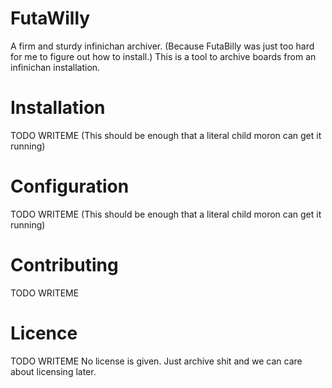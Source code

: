 # FutaWilly
A firm and sturdy infinichan archiver.
(Because FutaBilly was just too hard for me to figure out how to install.)
This is a tool to archive boards from an infinichan installation.

# Installation
TODO WRITEME
(This should be enough that a literal child moron can get it running)

# Configuration
TODO WRITEME
(This should be enough that a literal child moron can get it running)

# Contributing
TODO WRITEME

# Licence
TODO WRITEME
No license is given.
Just archive shit and we can care about licensing later.



